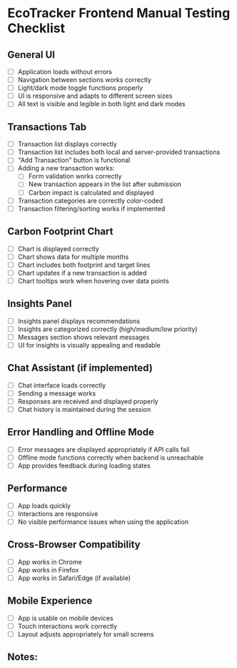 # EcoTracker Frontend Manual Testing Checklist

## General UI
- [ ] Application loads without errors
- [ ] Navigation between sections works correctly
- [ ] Light/dark mode toggle functions properly
- [ ] UI is responsive and adapts to different screen sizes
- [ ] All text is visible and legible in both light and dark modes

## Transactions Tab
- [ ] Transaction list displays correctly
- [ ] Transaction list includes both local and server-provided transactions
- [ ] "Add Transaction" button is functional
- [ ] Adding a new transaction works:
  - [ ] Form validation works correctly
  - [ ] New transaction appears in the list after submission
  - [ ] Carbon impact is calculated and displayed
- [ ] Transaction categories are correctly color-coded
- [ ] Transaction filtering/sorting works if implemented

## Carbon Footprint Chart
- [ ] Chart is displayed correctly
- [ ] Chart shows data for multiple months
- [ ] Chart includes both footprint and target lines
- [ ] Chart updates if a new transaction is added
- [ ] Chart tooltips work when hovering over data points

## Insights Panel
- [ ] Insights panel displays recommendations
- [ ] Insights are categorized correctly (high/medium/low priority)
- [ ] Messages section shows relevant messages
- [ ] UI for insights is visually appealing and readable

## Chat Assistant (if implemented)
- [ ] Chat interface loads correctly
- [ ] Sending a message works
- [ ] Responses are received and displayed properly
- [ ] Chat history is maintained during the session

## Error Handling and Offline Mode
- [ ] Error messages are displayed appropriately if API calls fail
- [ ] Offline mode functions correctly when backend is unreachable
- [ ] App provides feedback during loading states

## Performance
- [ ] App loads quickly
- [ ] Interactions are responsive
- [ ] No visible performance issues when using the application

## Cross-Browser Compatibility
- [ ] App works in Chrome
- [ ] App works in Firefox
- [ ] App works in Safari/Edge (if available)

## Mobile Experience
- [ ] App is usable on mobile devices
- [ ] Touch interactions work correctly
- [ ] Layout adjusts appropriately for small screens

## Notes:
<!-- Add any additional observations or issues here -->
